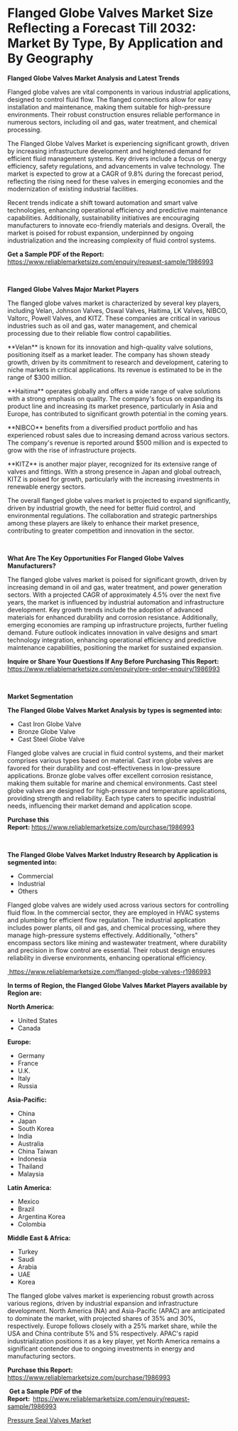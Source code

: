 <p><h1>Flanged Globe Valves Market Size Reflecting a Forecast Till 2032: Market By Type, By Application and By Geography</h1></p><p><strong>Flanged Globe Valves Market Analysis and Latest Trends</strong></p>
<p><p>Flanged globe valves are vital components in various industrial applications, designed to control fluid flow. The flanged connections allow for easy installation and maintenance, making them suitable for high-pressure environments. Their robust construction ensures reliable performance in numerous sectors, including oil and gas, water treatment, and chemical processing.</p><p>The Flanged Globe Valves Market is experiencing significant growth, driven by increasing infrastructure development and heightened demand for efficient fluid management systems. Key drivers include a focus on energy efficiency, safety regulations, and advancements in valve technology. The market is expected to grow at a CAGR of 9.8% during the forecast period, reflecting the rising need for these valves in emerging economies and the modernization of existing industrial facilities. </p><p>Recent trends indicate a shift toward automation and smart valve technologies, enhancing operational efficiency and predictive maintenance capabilities. Additionally, sustainability initiatives are encouraging manufacturers to innovate eco-friendly materials and designs. Overall, the market is poised for robust expansion, underpinned by ongoing industrialization and the increasing complexity of fluid control systems.</p></p>
<p><strong>Get a Sample PDF of the Report:&nbsp;</strong> <a href="https://www.reliablemarketsize.com/enquiry/request-sample/1986993?utm_campaign=2313&utm_medium=2&utm_source=Github&utm_content=ia&utm_term=20022025&utm_id=flanged-globe-valves">https://www.reliablemarketsize.com/enquiry/request-sample/1986993</a></p>
<p>&nbsp;</p>
<p><strong>Flanged Globe Valves Major Market Players</strong></p>
<p><p>The flanged globe valves market is characterized by several key players, including Velan, Johnson Valves, Oswal Valves, Haitima, LK Valves, NIBCO, Valtorc, Powell Valves, and KITZ. These companies are critical in various industries such as oil and gas, water management, and chemical processing due to their reliable flow control capabilities.</p><p>**Velan** is known for its innovation and high-quality valve solutions, positioning itself as a market leader. The company has shown steady growth, driven by its commitment to research and development, catering to niche markets in critical applications. Its revenue is estimated to be in the range of $300 million.</p><p>**Haitima** operates globally and offers a wide range of valve solutions with a strong emphasis on quality. The company's focus on expanding its product line and increasing its market presence, particularly in Asia and Europe, has contributed to significant growth potential in the coming years.</p><p>**NIBCO** benefits from a diversified product portfolio and has experienced robust sales due to increasing demand across various sectors. The company's revenue is reported around $500 million and is expected to grow with the rise of infrastructure projects.</p><p>**KITZ** is another major player, recognized for its extensive range of valves and fittings. With a strong presence in Japan and global outreach, KITZ is poised for growth, particularly with the increasing investments in renewable energy sectors.</p><p>The overall flanged globe valves market is projected to expand significantly, driven by industrial growth, the need for better fluid control, and environmental regulations. The collaboration and strategic partnerships among these players are likely to enhance their market presence, contributing to greater competition and innovation in the sector.</p></p>
<p>&nbsp;</p>
<p><strong>What Are The Key Opportunities For Flanged Globe Valves Manufacturers?</strong></p>
<p><p>The flanged globe valves market is poised for significant growth, driven by increasing demand in oil and gas, water treatment, and power generation sectors. With a projected CAGR of approximately 4.5% over the next five years, the market is influenced by industrial automation and infrastructure development. Key growth trends include the adoption of advanced materials for enhanced durability and corrosion resistance. Additionally, emerging economies are ramping up infrastructure projects, further fueling demand. Future outlook indicates innovation in valve designs and smart technology integration, enhancing operational efficiency and predictive maintenance capabilities, positioning the market for sustained expansion.</p></p>
<p><strong>Inquire or Share Your Questions If Any Before Purchasing This Report:</strong> <a href="https://www.reliablemarketsize.com/enquiry/pre-order-enquiry/1986993?utm_campaign=2313&utm_medium=2&utm_source=Github&utm_content=ia&utm_term=20022025&utm_id=flanged-globe-valves">https://www.reliablemarketsize.com/enquiry/pre-order-enquiry/1986993</a></p>
<p>&nbsp;</p>
<p><strong>Market Segmentation</strong></p>
<p><strong>The Flanged Globe Valves Market Analysis by types is segmented into:</strong></p>
<p><ul><li>Cast Iron Globe Valve</li><li>Bronze Globe Valve</li><li>Cast Steel Globe Valve</li></ul></p>
<p><p>Flanged globe valves are crucial in fluid control systems, and their market comprises various types based on material. Cast iron globe valves are favored for their durability and cost-effectiveness in low-pressure applications. Bronze globe valves offer excellent corrosion resistance, making them suitable for marine and chemical environments. Cast steel globe valves are designed for high-pressure and temperature applications, providing strength and reliability. Each type caters to specific industrial needs, influencing their market demand and application scope.</p></p>
<p><strong>Purchase this Report:&nbsp;</strong><a href="https://www.reliablemarketsize.com/purchase/1986993?utm_campaign=2313&utm_medium=2&utm_source=Github&utm_content=ia&utm_term=20022025&utm_id=flanged-globe-valves">https://www.reliablemarketsize.com/purchase/1986993</a></p>
<p>&nbsp;</p>
<p><strong>The Flanged Globe Valves Market Industry Research by Application is segmented into:</strong></p>
<p><ul><li>Commercial</li><li>Industrial</li><li>Others</li></ul></p>
<p><p>Flanged globe valves are widely used across various sectors for controlling fluid flow. In the commercial sector, they are employed in HVAC systems and plumbing for efficient flow regulation. The industrial application includes power plants, oil and gas, and chemical processing, where they manage high-pressure systems effectively. Additionally, "others" encompass sectors like mining and wastewater treatment, where durability and precision in flow control are essential. Their robust design ensures reliability in diverse environments, enhancing operational efficiency.</p></p>
<p><a href="https://www.reliablemarketsize.com/flanged-globe-valves-r1986993?utm_campaign=2313&utm_medium=2&utm_source=Github&utm_content=ia&utm_term=20022025&utm_id=flanged-globe-valves">&nbsp;https://www.reliablemarketsize.com/flanged-globe-valves-r1986993</a></p>
<p><strong>In terms of Region, the Flanged Globe Valves Market Players available by Region are:</strong></p>
<p>
    <p> <strong> North America: </strong>
        <ul>
            <li>United States</li>
            <li>Canada</li>
        </ul>
        </p> 
    <p> <strong> Europe: </strong>
        <ul>
            <li>Germany</li>
            <li>France</li>
            <li>U.K.</li>
            <li>Italy</li>
            <li>Russia</li>
        </ul>
        </p> 
    <p> <strong> Asia-Pacific: </strong>
        <ul>
            <li>China</li>
            <li>Japan</li>
            <li>South Korea</li>
            <li>India</li>
            <li>Australia</li>
            <li>China Taiwan</li>
            <li>Indonesia</li>
            <li>Thailand</li>
            <li>Malaysia</li>
        </ul>
        </p> 
    <p> <strong> Latin America: </strong>
        <ul>
            <li>Mexico</li>
            <li>Brazil</li>
            <li>Argentina Korea</li>
            <li>Colombia</li>
        </ul>
        </p> 
    <p> <strong> Middle East & Africa: </strong>
        <ul>
            <li>Turkey</li>
            <li>Saudi</li>
            <li>Arabia</li>
            <li>UAE</li>
            <li>Korea</li>
        </ul>
    </p>
    </p>
<p><p>The flanged globe valves market is experiencing robust growth across various regions, driven by industrial expansion and infrastructure development. North America (NA) and Asia-Pacific (APAC) are anticipated to dominate the market, with projected shares of 35% and 30%, respectively. Europe follows closely with a 25% market share, while the USA and China contribute 5% and 5% respectively. APAC's rapid industrialization positions it as a key player, yet North America remains a significant contender due to ongoing investments in energy and manufacturing sectors.</p></p>
<p><strong>Purchase this Report: </strong><a href="https://www.reliablemarketsize.com/purchase/1986993?utm_campaign=2313&utm_medium=2&utm_source=Github&utm_content=ia&utm_term=20022025&utm_id=flanged-globe-valves">https://www.reliablemarketsize.com/purchase/1986993</a></p>
<p>&nbsp;<strong>Get a Sample PDF of the Report:&nbsp;&nbsp;</strong><a href="https://www.reliablemarketsize.com/enquiry/request-sample/1986993?utm_campaign=2313&utm_medium=2&utm_source=Github&utm_content=ia&utm_term=20022025&utm_id=flanged-globe-valves">https://www.reliablemarketsize.com/enquiry/request-sample/1986993</a></p>
<p><strong></strong></p>
<p><p><a href="https://github.com/steidmindy199393/Market-Research-Report-List-1/blob/main/pressure-seal-valves-market.md?utm_campaign=2313&utm_medium=2&utm_source=Github&utm_content=ia&utm_term=20022025&utm_id=flanged-globe-valves">Pressure Seal Valves Market</a></p></p>